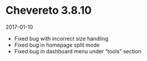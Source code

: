 # Chevereto 3.8.10

2017-01-10

- Fixed bug with incorrect size handling
- Fixed bug in homepage split mode
- Fixed bug in dashboard menu under “tools” section
